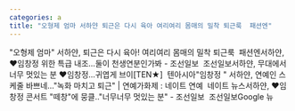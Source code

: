 ```yaml
---
categories: a
title: "오형제 엄마 서하얀 퇴근은 다시 육아 여리여리 몸매의 밀착 퇴근룩  패션엔"
---
```

"오형제 엄마" 서하얀, 퇴근은 다시 육아! 여리여리 몸매의 밀착 퇴근룩&nbsp;&nbsp;패션엔서하얀, ♥임창정 위한 특급 내조...둘이 천생연분인가봐 - 조선일보&nbsp;&nbsp;조선일보서하얀, 무대에서 너무 멋있는 분 ♥임창정...귀엽게 브이[TEN★]&nbsp;&nbsp;텐아시아"임창정 " 서하얀, 연예인 스케줄 바쁘네…"녹화 마치고 퇴근" | 연예가화제 : 네이트 연예&nbsp;&nbsp;네이트 뉴스서하얀, ♥임창정 콘서트 "떼창"에 뭉클.."너무너무 멋있는 분" - 조선일보&nbsp;&nbsp;조선일보Google 뉴